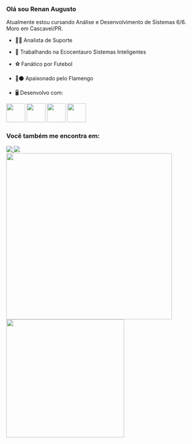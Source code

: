 ### Olá sou Renan Augusto

Atualmente estou cursando Análise e Desenvolvimento de Sistemas 6/6. Moro em Cascavel/PR.

-  🧑‍💻 Analista de Suporte

- 🏢	Trabalhando na Ecocentauro Sistemas Inteligentes

- ⚽	Fanático por Futebol 

- 🔴⚫ Apaixonado pelo Flamengo

- 🖥️	Desenvolvo com:

<div display="inline">
<img width="50" height="50" src="https://cdn.jsdelivr.net/gh/devicons/devicon/icons/angularjs/angularjs-original.svg" />
<img width="50" height="50" src="https://cdn.jsdelivr.net/gh/devicons/devicon/icons/kotlin/kotlin-original.svg" />
<img width="50" height="50" src="https://cdn.jsdelivr.net/gh/devicons/devicon/icons/postgresql/postgresql-original.svg" />
<img width="50" height="50" src="https://cdn.jsdelivr.net/gh/devicons/devicon/icons/python/python-original.svg" />
</div>

### Você também me encontra em:
<a href="https://www.linkedin.com/in/renan-mendes-carlos/">
  <img src="https://img.shields.io/badge/linkedin-%230077B5.svg?style=for-the-badge&logo=linkedin&logoColor=white"/>
</a>
<a href="https://www.instagram.com/renan_a.m.c/?next=%2F">
  <img src="https://img.shields.io/badge/Instagram-%23E4405F.svg?style=for-the-badge&logo=Instagram&logoColor=white"/>
</a>

<div align="left">
    <img src="https://github-readme-stats.vercel.app/api?username=renanaug&show_icons=true&include_all_commits=true&line_height=20&hide_border=true&theme=graywhite" width="440"/>
    <img src="https://github-readme-stats.vercel.app/api/top-langs/?username=renanaug&layout=compact&theme=graywhite&hide_border=true" width="313" />
</div>
